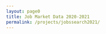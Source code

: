 ```yaml
---
layout: page0
title: Job Market Data 2020-2021
permalink: /projects/jobssearch2021/
---
```


<script type="text/javascript" src="https://cdnjs.cloudflare.com/ajax/libs/PapaParse/5.1.0/papaparse.min.js"></script>
<script type="text/javascript">
  var public_spreadsheet_url = 'https://docs.google.com/spreadsheets/d/1Q0M0Y8W_8kr5JYY08SCNJECTDKxbGj1Md7zMyFMIFng/edit?usp=sharing';

  function init() {
    Papa.parse(public_spreadsheet_url, {
      download: true,
      header: true,
      complete: showInfo
    })
  }

  window.addEventListener('DOMContentLoaded', init)

  function showInfo(results) {
    var data = results.data

    // data comes through as a simple array since simpleSheet is turned on
    alert("Successfully processed " + data.length + " rows!")
    document.getElementById("food").innerHTML = "<strong>Foods:</strong> " + [ data[0].Name, data[1].Name, data[2].Name ].join(", ");
    console.log(data);
  }

  document.write("The published spreadsheet is located at <a target='_new' href='" + public_spreadsheet_url + "'>" + public_spreadsheet_url + "</a>");        
</script>
